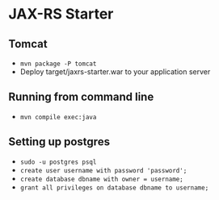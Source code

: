 # JAX-RS Starter

## Tomcat

* `mvn package -P tomcat`
* Deploy target/jaxrs-starter.war to your application server

## Running from command line

* `mvn compile exec:java`

## Setting up postgres

* `sudo -u postgres psql`
* `create user username with password 'password';`
* `create database dbname with owner = username;`
* `grant all privileges on database dbname to username;`
